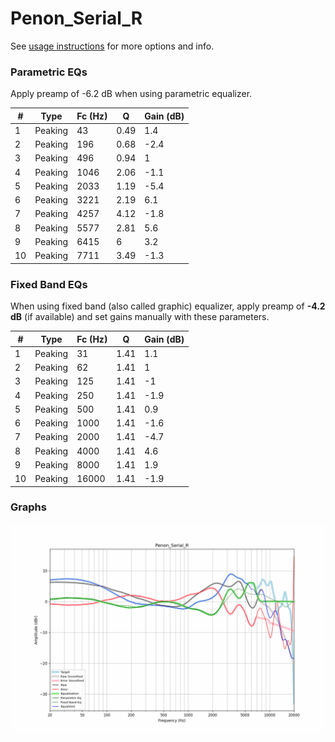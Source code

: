 # Penon_Serial_R
See [usage instructions](https://github.com/jaakkopasanen/AutoEq#usage) for more options and info.

### Parametric EQs
Apply preamp of -6.2 dB when using parametric equalizer.

|   # | Type    |   Fc (Hz) |    Q |   Gain (dB) |
|-----|---------|-----------|------|-------------|
|   1 | Peaking |        43 | 0.49 |         1.4 |
|   2 | Peaking |       196 | 0.68 |        -2.4 |
|   3 | Peaking |       496 | 0.94 |         1   |
|   4 | Peaking |      1046 | 2.06 |        -1.1 |
|   5 | Peaking |      2033 | 1.19 |        -5.4 |
|   6 | Peaking |      3221 | 2.19 |         6.1 |
|   7 | Peaking |      4257 | 4.12 |        -1.8 |
|   8 | Peaking |      5577 | 2.81 |         5.6 |
|   9 | Peaking |      6415 | 6    |         3.2 |
|  10 | Peaking |      7711 | 3.49 |        -1.3 |

### Fixed Band EQs
When using fixed band (also called graphic) equalizer, apply preamp of **-4.2 dB** (if available) and set gains manually with these parameters.

|   # | Type    |   Fc (Hz) |    Q |   Gain (dB) |
|-----|---------|-----------|------|-------------|
|   1 | Peaking |        31 | 1.41 |         1.1 |
|   2 | Peaking |        62 | 1.41 |         1   |
|   3 | Peaking |       125 | 1.41 |        -1   |
|   4 | Peaking |       250 | 1.41 |        -1.9 |
|   5 | Peaking |       500 | 1.41 |         0.9 |
|   6 | Peaking |      1000 | 1.41 |        -1.6 |
|   7 | Peaking |      2000 | 1.41 |        -4.7 |
|   8 | Peaking |      4000 | 1.41 |         4.6 |
|   9 | Peaking |      8000 | 1.41 |         1.9 |
|  10 | Peaking |     16000 | 1.41 |        -1.9 |

### Graphs
![](./Penon_Serial_R.png)
